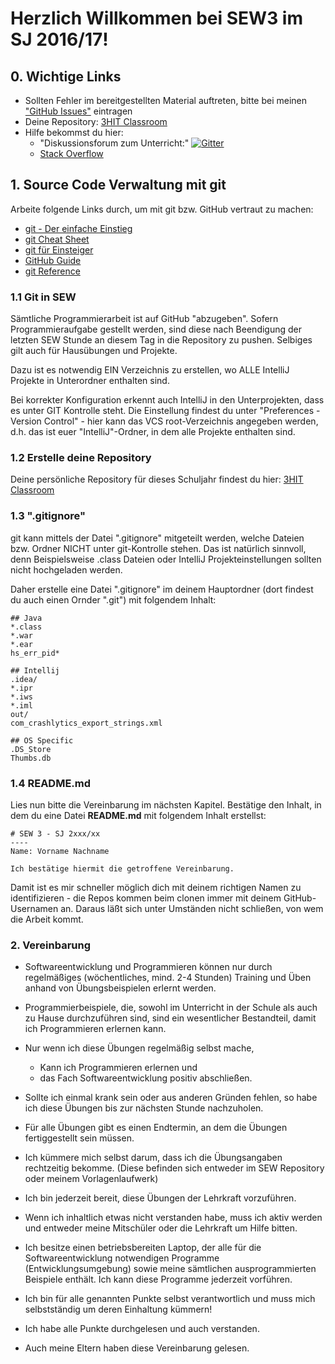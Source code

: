 # Herzlich Willkommen bei SEW3 im SJ 2016/17!

## 0. Wichtige Links
* Sollten Fehler im bereitgestellten Material auftreten, bitte bei meinen ["GitHub Issues"](https://github.com/Javaw0cky/SEW3_SJ_2016-17/issues) eintragen
* Deine Repository: [3HIT Classroom](https://classroom.github.com/assignment-invitations/64b2a6058b562cb7d76ade57dc8e6938)
* Hilfe bekommst du hier:
	+ "Diskussionsforum zum Unterricht:" [![Gitter](https://badges.gitter.im/Join%20Chat.svg)](https://gitter.im/SEW3?utm_source=badge&utm_medium=badge&utm_campaign=pr-badge)
	+ [Stack Overflow](http://stackoverflow.com)

## 1. Source Code Verwaltung mit git

Arbeite folgende Links durch, um mit git bzw. GitHub vertraut zu machen:
* [git - Der einfache Einstieg](https://rogerdudler.github.io/git-guide/index.de.html)
* [git Cheat Sheet](https://rogerdudler.github.io/git-guide/files/git_cheat_sheet.pdf)
* [git für Einsteiger](https://svij.org/blog/2014/10/25/git-fur-einsteiger-teil-1/)
* [GitHub Guide](https://guides.github.com/activities/hello-world/)
* [git Reference](https://git-scm.com/docs)

### 1.1 Git in SEW
Sämtliche Programmierarbeit ist auf GitHub "abzugeben". Sofern Programmieraufgabe gestellt werden, sind diese nach Beendigung der letzten SEW Stunde an diesem Tag in die Repository zu pushen. Selbiges gilt auch für Hausübungen und Projekte.

Dazu ist es notwendig EIN Verzeichnis zu erstellen, wo ALLE IntelliJ Projekte in Unterordner enthalten sind.

Bei korrekter Konfiguration erkennt auch IntelliJ in den Unterprojekten, dass es unter GIT Kontrolle steht. Die Einstellung findest du unter "Preferences - Version Control" - hier kann das VCS root-Verzeichnis angegeben werden, d.h. das ist euer "IntelliJ"-Ordner, in dem alle Projekte enthalten sind.

### 1.2 Erstelle deine Repository
Deine persönliche Repository für dieses Schuljahr findest du hier: [3HIT Classroom](https://classroom.github.com/assignment-invitations/64b2a6058b562cb7d76ade57dc8e6938)

### 1.3 ".gitignore"
git kann mittels der Datei ".gitignore" mitgeteilt werden, welche Dateien bzw. Ordner NICHT unter git-Kontrolle stehen. Das ist natürlich sinnvoll, denn Beispielsweise .class Dateien oder IntelliJ Projekteinstellungen sollten nicht hochgeladen werden.

Daher erstelle eine Datei ".gitignore" im deinem Hauptordner (dort findest du auch einen Ornder ".git") mit folgendem Inhalt:
```
## Java
*.class
*.war
*.ear
hs_err_pid*

## Intellij
.idea/
*.ipr
*.iws
*.iml
out/
com_crashlytics_export_strings.xml

## OS Specific
.DS_Store
Thumbs.db
```

### 1.4 README.md
Lies nun bitte die Vereinbarung im nächsten Kapitel. Bestätige den Inhalt, in dem du eine Datei <b>README.md</b> mit folgendem Inhalt erstellst:
```
# SEW 3 - SJ 2xxx/xx
----
Name: Vorname Nachname

Ich bestätige hiermit die getroffene Vereinbarung.
```
Damit ist es mir schneller möglich dich mit deinem richtigen Namen zu identifizieren - die Repos kommen beim clonen immer mit deinem GitHub-Usernamen an. Daraus läßt sich unter Umständen nicht schließen, von wem die Arbeit kommt.

### 2. Vereinbarung 

* Softwareentwicklung und Programmieren können nur durch regelmäßiges (wöchentliches, mind. 2-4 Stunden) Training und Üben anhand von Übungsbeispielen erlernt werden.

* Programmierbeispiele, die, sowohl im Unterricht in der Schule als auch zu Hause durchzuführen sind, sind ein wesentlicher Bestandteil, damit ich Programmieren erlernen kann.

* Nur wenn ich diese Übungen regelmäßig selbst mache, 
	+ Kann ich Programmieren erlernen und 
	+ das Fach Softwareentwicklung positiv abschließen.

* Sollte ich einmal krank sein oder aus anderen Gründen fehlen, so habe ich diese Übungen bis zur nächsten Stunde nachzuholen.

* Für alle Übungen gibt es einen Endtermin, an dem die Übungen fertiggestellt sein müssen. 

* Ich kümmere mich selbst darum, dass ich die Übungsangaben rechtzeitig bekomme. (Diese befinden sich entweder im SEW Repository oder meinem Vorlagenlaufwerk)

* Ich bin jederzeit bereit, diese Übungen der Lehrkraft vorzuführen.

* Wenn ich inhaltlich etwas nicht verstanden habe, muss ich aktiv werden und entweder meine Mitschüler oder die Lehrkraft um Hilfe bitten.

* Ich besitze einen betriebsbereiten Laptop, der alle für die Softwareentwicklung notwendigen Programme (Entwicklungsumgebung) sowie meine sämtlichen ausprogrammierten Beispiele enthält. Ich kann diese Programme jederzeit vorführen.

* Ich bin für alle genannten Punkte selbst verantwortlich und muss mich selbstständig um deren Einhaltung kümmern!

* Ich habe alle Punkte durchgelesen und auch verstanden. 

* Auch meine Eltern haben diese Vereinbarung gelesen. 
